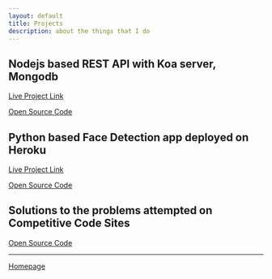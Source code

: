 ```yaml
---
layout: default
title: Projects
description: about the things that I do
---
```


## Nodejs based REST API with Koa server, Mongodb

[Live Project Link](https://opencv-act.herokuapp.com)

[Open Source Code]()


## Python based Face Detection app deployed on Heroku

[Live Project Link](https://opencv-act.herokuapp.com)

[Open Source Code]()


## Solutions to the problems attempted on Competitive Code Sites

[Open Source Code](https://github.com/rahbal/programming-situations)



***
[Homepage](./)
